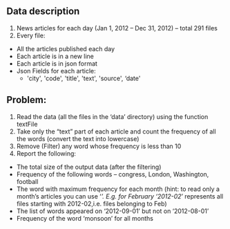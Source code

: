 ## Data description
1. News articles for each day (Jan 1, 2012 – Dec 31, 2012) – total 291 files
2. Every file:
- All the articles published each day
- Each article is in a new line
- Each article is in json format
- Json Fields for each article:
  - 'city', 'code', 'title', 'text', 'source', ‘date'
 

## Problem:
1. Read the data (all the files in the ‘data’ directory) using the function textFile
2. Take only the “text” part of each article and count the frequency of all the words (convert the text into lowercase)
3. Remove (Filter) any word whose frequency is less than 10
4. Report the following:
  - The total size of the output data (after the filtering)
  - Frequency of the following words – congress, London, Washington, football
  - The word with maximum frequency for each month (hint: to read only a month’s articles you can use ‘*’. E.g. for February ‘2012-02*’ represents all    files starting with 2012-02,i.e. files belonging to Feb)
  - The list of words appeared on ‘2012-09-01’ but not on ‘2012-08-01’
  - Frequency of the word ‘monsoon’ for all months

